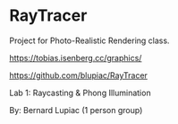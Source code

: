# RayTracer
Project for Photo-Realistic Rendering class.

https://tobias.isenberg.cc/graphics/

https://github.com/blupiac/RayTracer

Lab 1: Raycasting & Phong Illumination

By: Bernard Lupiac (1 person group)
